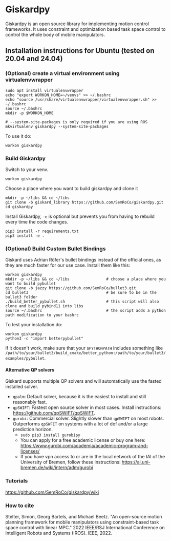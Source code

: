 # Giskardpy
Giskardpy is an open source library for implementing motion control frameworks.
It uses constraint and optimization based task space control to control the whole body of mobile manipulators.

## Installation instructions for Ubuntu (tested on 20.04 and 24.04)

### (Optional) create a virtual environment using virtualenvwrapper
```
sudo apt install virtualenvwrapper
echo "export WORKON_HOME=~/venvs" >> ~/.bashrc
echo "source /usr/share/virtualenvwrapper/virtualenvwrapper.sh" >> ~/.bashrc
source ~/.bashrc
mkdir -p $WORKON_HOME

# --system-site-packages is only required if you are using ROS
mkvirtualenv giskardpy --system-site-packages
```
To use it do:
```
workon giskardpy
```

### Build Giskardpy
Switch to your venv.
```
workon giskardpy
```
Choose a place where you want to build giskardpy and clone it
```
mkdir -p ~/libs && cd ~/libs
git clone -b giskard_library https://github.com/SemRoCo/giskardpy.git
cd giskardpy
```
Install Giskardpy, `-e` is optional but prevents you from having to rebuild every time the code changes.
```
pip3 install -r requirements.txt
pip3 install -e .                           
```

### (Optional) Build Custom Bullet Bindings
Giskard uses Adrian Röfer's bullet bindings instead of the official ones, as they are much faster for our use case.
Install them like this:
```
workon giskardpy
mkdir -p ~/libs && cd ~/libs                # choose a place where you want to build pybullet
git clone -b jazzy https://github.com/SemRoCo/bullet3.git
cd bullet3                                  # be sure to be in the bullet3 folder
./build_better_pybullet.sh                  # this script will also clone and build pybind11 into libs
source ~/.bashrc                            # the script adds a python path modification to your bashrc
```
To test your installation do:
```
workon giskardpy
python3 -c "import betterpybullet"
```
If it doesn't work, make sure that your ```$PYTHONPATH``` includes something like 
```/path/to/your/bullet3/build_cmake/better_python:/path/to/your/bullet3/examples/pybullet```. 

#### Alternative QP solvers
Giskard supports multiple QP solvers and will automatically use the fasted installed solver.

- `qpalm`: Default solver, because it is the easiest to install and still reasonably fast.
- `qpSWIFT`: Fastest open source solver in most cases. Install instructions: https://github.com/qpSWIFT/qpSWIFT.
- `gurobi`: Commercial solver. Slightly slower than `qpSWIFT` on most robots. Outperforms `qpSWFIT` on systems with a lot of dof and/or a large prediction horizon.
  - ```sudo pip3 install gurobipy```
  - You can apply for a free academic license or buy one here: https://www.gurobi.com/academia/academic-program-and-licenses/
  - If you have vpn access to or are in the local network of the IAI of the University of Bremen, follow these instructions: https://ai.uni-bremen.de/wiki/intern/adm/gurobi

[//]: # (- `Clarabel.rs`: `sudo pip3 install clarabel` &#40;https://github.com/oxfordcontrol/Clarabel.rs&#41;)


### Tutorials
https://github.com/SemRoCo/giskardpy/wiki

### How to cite
Stelter, Simon, Georg Bartels, and Michael Beetz. "An open-source motion planning framework for mobile manipulators using constraint-based task space control with linear MPC." 2022 IEEE/RSJ International Conference on Intelligent Robots and Systems (IROS). IEEE, 2022.

